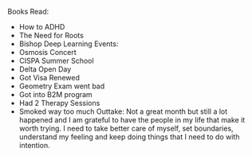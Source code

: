 Books Read: 
- How to ADHD
- The Need for Roots
- Bishop Deep Learning
Events:
- Osmosis Concert
- CISPA Summer School
- Delta Open Day
- Got Visa Renewed
- Geometry Exam went bad
- Got into B2M program
- Had 2 Therapy Sessions
- Smoked way too much
Outtake:
Not a great month but still a lot happened and I am grateful to have the people in my life that make it worth trying. I need to take better care of myself, set boundaries, understand my feeling and keep doing things that I need to do with intention.